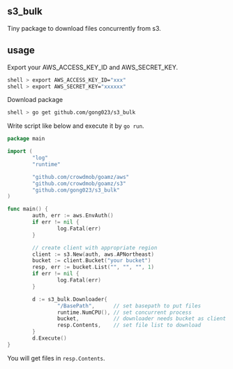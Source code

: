 ## s3_bulk

Tiny package to download files concurrently from s3.

## usage

Export your AWS_ACCESS_KEY_ID and AWS_SECRET_KEY.
```bash
shell > export AWS_ACCESS_KEY_ID="xxx"
shell > export AWS_SECRET_KEY="xxxxxx"
```

Download package
```bash
shell > go get github.com/gong023/s3_bulk
```

Write script like below and execute it by `go run`.
```go
package main

import (
        "log"
        "runtime"

        "github.com/crowdmob/goamz/aws"
        "github.com/crowdmob/goamz/s3"
        "github.com/gong023/s3_bulk"
)

func main() {
        auth, err := aws.EnvAuth()
        if err != nil {
                log.Fatal(err)
        }

        // create client with appropriate region
        client := s3.New(auth, aws.APNortheast)
        bucket := client.Bucket("your bucket")
        resp, err := bucket.List("", "", "", 1)
        if err != nil {
                log.Fatal(err)
        }

        d := s3_bulk.Downloader{
                "/BasePath",      // set basepath to put files
                runtime.NumCPU(), // set concurrent process
                bucket,           // downloader needs bucket as client
                resp.Contents,    // set file list to download
        }
        d.Execute()
}
```

You will get files in `resp.Contents`.
